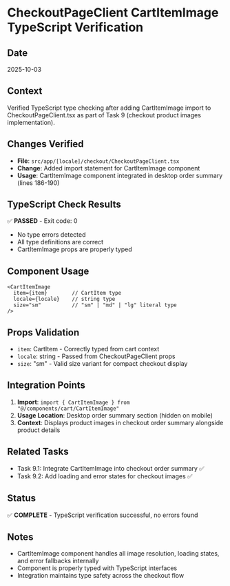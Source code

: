 # CheckoutPageClient CartItemImage TypeScript Verification

## Date
2025-10-03

## Context
Verified TypeScript type checking after adding CartItemImage import to CheckoutPageClient.tsx as part of Task 9 (checkout product images implementation).

## Changes Verified
- **File**: `src/app/[locale]/checkout/CheckoutPageClient.tsx`
- **Change**: Added import statement for CartItemImage component
- **Usage**: CartItemImage component integrated in desktop order summary (lines 186-190)

## TypeScript Check Results
✅ **PASSED** - Exit code: 0
- No type errors detected
- All type definitions are correct
- CartItemImage props are properly typed

## Component Usage
```tsx
<CartItemImage
  item={item}        // CartItem type
  locale={locale}    // string type
  size="sm"          // "sm" | "md" | "lg" literal type
/>
```

## Props Validation
- `item`: CartItem - Correctly typed from cart context
- `locale`: string - Passed from CheckoutPageClient props
- `size`: "sm" - Valid size variant for compact checkout display

## Integration Points
1. **Import**: `import { CartItemImage } from "@/components/cart/CartItemImage"`
2. **Usage Location**: Desktop order summary section (hidden on mobile)
3. **Context**: Displays product images in checkout order summary alongside product details

## Related Tasks
- Task 9.1: Integrate CartItemImage into checkout order summary ✅
- Task 9.2: Add loading and error states for checkout images ✅

## Status
✅ **COMPLETE** - TypeScript verification successful, no errors found

## Notes
- CartItemImage component handles all image resolution, loading states, and error fallbacks internally
- Component is properly typed with TypeScript interfaces
- Integration maintains type safety across the checkout flow
